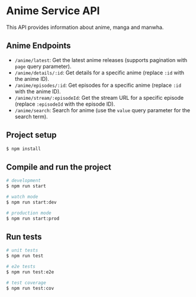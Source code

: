 # Anime Service API

This API provides information about anime, manga and manwha.

## Anime Endpoints

- `/anime/latest`: Get the latest anime releases (supports pagination with `page` query parameter).
- `/anime/details/:id`: Get details for a specific anime (replace `:id` with the anime ID).
- `/anime/episodes/:id`: Get episodes for a specific anime (replace `:id` with the anime ID).
- `/anime/stream/:episodeId`: Get the stream URL for a specific episode (replace `:episodeId` with the episode ID).
- `/anime/search`: Search for anime (use the `value` query parameter for the search term).

## Project setup

```bash
$ npm install
```

## Compile and run the project

```bash
# development
$ npm run start

# watch mode
$ npm run start:dev

# production mode
$ npm run start:prod
```

## Run tests

```bash
# unit tests
$ npm run test

# e2e tests
$ npm run test:e2e

# test coverage
$ npm run test:cov
```
